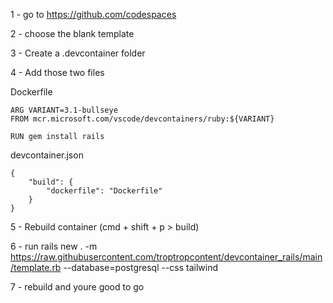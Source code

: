 1 - go to https://github.com/codespaces

2 - choose the blank template

3 - Create a .devcontainer folder

4 - Add those two files 

Dockerfile

```
ARG VARIANT=3.1-bullseye
FROM mcr.microsoft.com/vscode/devcontainers/ruby:${VARIANT}

RUN gem install rails 
```

devcontainer.json

```
{
    "build": {
        "dockerfile": "Dockerfile"
    }
}
```

5 - Rebuild container (cmd + shift + p > build)

6 - run rails new . -m https://raw.githubusercontent.com/troptropcontent/devcontainer_rails/main/template.rb --database=postgresql --css tailwind

7 - rebuild and youre good to go